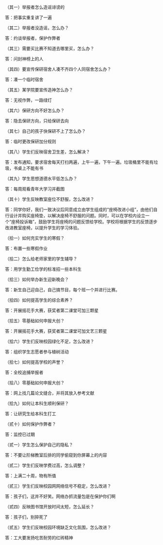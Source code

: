 （其一）举报者怎么造谣诽谤的

答：把事实重复讲了一遍

（其二）举报者没造谣，怎么办？

答：约谈举报者，保护作弊者

（其三）需要买比赛不知道去哪里买，怎么办？

答：问封神榜上的人

（其四）要宣传保研宿舍人凑不齐四个人同宿舍怎么办？

答：凑一个临时宿舍

（其五）某学院要宣传造神怎么办？

答：无视作弊，一路绿灯

（其六）保研方向不好怎么办？

答：隐去保研方向，只给保研去向

（其七）自己的孩子快保研不上了怎么办？

答：临时更改保研加分规则

（其八）学生们反映宿舍卫生差，怎么解决？

答：发布通知，要求宿舍每天打扫两遍，上午一遍，下午一遍。垃圾桶里不能有垃圾，书桌上不能有书

（其九）学生思想道德水平低怎么办？

答：每周观看青年大学习并截图

（其十）学生反映教室座位不舒服，怎么改进？

答：同学你好，我们一致决议后同意成立由学生组成的“座椅改进小组”，由他们自行设计并购买座椅垫，以解决座椅不舒服的问题。同时，可以在学校内设立一个“座椅投诉箱”，鼓励学生将座椅的问题反馈给学校。学校将根据学生的反馈逐步改进教室座椅，以提升学生的学习体验。

（拾一）如何充实学生的寒假？

答：布置一些寒假作业

（拾二）怎么给老师家里的学生辅导？

答：用学生勤工俭学的标准招一些本科生

（拾三）如何举办新生迎新晚会？

答：新生自己迎自己，自己搞节目，每个班一个并进行比赛。

（拾四）如何提高学生的综合素养？

答：开展摇花手大赛，获奖者第二课堂可加三颗星

（拾五）零基础如何申报大创？

答：开展摇花手大赛，获奖者第二课堂可加文艺三颗星

（拾六）学生们反映校园绿化不足，怎么改进？

答：组织学生志愿者参与植树活动

（拾七）如何提高学校的声誉？

答：全校追捕举报者

（拾八）零基础如何申报大创？

答：网上找几篇论文缝合，并将其放入参考文献

（拾九）如何让本科生顺利保研？

答：让研究生给本科生打工

（贰十）如何保护作弊者？

答：监控已过期

（贰一）学生怎么保护自己的隐私？

答：不要让阶梯教室后排的同学偷窥到你屏幕上的内容

（贰二）学生们反映学费过高，怎么调整？

答：上满二十周，物有所值

（贰三）学生们反映校园网网络信号不稳定，怎么改进？

答：孩子们，这并不好笑。网络办抓流量包是在保护你们啊

（贰四）反映图书馆开放时间太短，怎么延长？

答：孩子们，别猝死了

（贰五）学生们反映校园环境缺乏文化氛围，怎么改进？

答：工大要发扬吃苦耐劳的红砖精神





